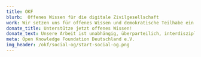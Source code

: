 ```yaml
---
title: OKF
blurb:  Offenes Wissen für die digitale Zivilgesellschaft
work: Wir setzen uns für offenes Wissen und demokratische Teilhabe ein. Dafür entwickeln wir Technologien und Instrumente und stärken so die Zivilgesellschaft.
donate_title: Unterstütze jetzt offenes Wissen!
donate_text: Unsere Arbeit ist unabhängig, überparteilich, interdisziplinär und nicht kommerziell. Mit einer Spende unterstützt Du uns und unsere Community.
meta: Open Knowledge Foundation Deutschland e.V.
img_header: /okf/social-og/start-social-og.png
---
```

